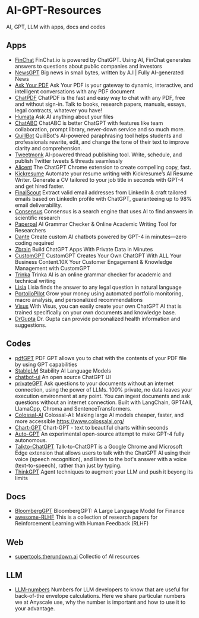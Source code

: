# AI-GPT-Resources
AI, GPT, LLM with apps, docs and codes


## Apps 
- [FinChat](https://finchat.io/) FinChat.io is powered by ChatGPT. Using AI, FinChat generates answers to questions about public companies and investors
- [NewsGPT](https://newsgpt.ai/) Big news in small bytes, written by A.I | Fully AI-generated News
- [Ask Your PDF](https://askyourpdf.com/) Ask Your PDF is your gateway to dynamic, interactive, and intelligent conversations with any PDF document
- [ChatPDF](https://www.chatpdf.com/) ChatPDF is the fast and easy way to chat with any PDF, free and without sign-in. Talk to books, research papers, manuals, essays, legal contracts, whatever you have!
- [Humata](https://www.humata.ai/) Ask AI anything about your files
- [ChatABC](https://chatabc.ai/) ChatABC is better ChatGPT with features like team collaboration, prompt library, never-down service and so much more.
- [QuillBot](https://quillbot.com/) QuillBot's AI-powered paraphrasing tool helps students and professionals rewrite, edit, and change the tone of their text to improve clarity and comprehension.
- [Tweetmonk](https://tweetmonk.com/) AI-powered thread publishing tool. Write, schedule, and publish Twitter tweets & threads seamlessly
- [Alicent](https://alicent.ai/) The ChatGPT Chrome extension to create compelling copy, fast.
- [Kickresume](https://www.kickresume.com/en/) Automate your resume writing with Kickresume’s AI Resume Writer. Generate a CV tailored to your job title in seconds with GPT-4 and get hired faster.
- [FinalScout](https://finalscout.com/) Extract valid email addresses from LinkedIn & craft tailored emails based on LinkedIn profile with ChatGPT, guaranteeing up to 98% email deliverability.
- [Consensus](https://consensus.app/search/) Consensus is a search engine that uses AI to find answers in scientific research
- [Paperpal](https://paperpal.com/) AI Grammar Checker & Online Academic Writing Tool for Researchers
- [Dante](https://dante-ai.com/) Create custom AI chatbots powered by GPT-4 in minutes—zero coding required
- [Zbrain](https://zbrain.ai/) Build ChatGPT Apps With Private Data in Minutes
- [CustomGPT](https://customgpt.ai/) CustomGPT Creates Your Own ChatGPT With ALL Your Business Content.10X Your Customer Engagement & Knowledge Management with CustomGPT
- [Trinka](https://www.trinka.ai/) Trinka AI is an online grammar checker for academic and technical writing
- [Lisia](https://en.lisia.it/) Lisia finds the answer to any legal question in natural language
- [PortolioPilot](https://portfoliopilot.com/) Grow your money using automated portfolio monitoring, macro analysis, and personalized recommendations
- [Visus](www.visus.ai) With Visus, you can easily create your own ChatGPT AI that is trained specifically on your own documents and knowledge base.
- [DrGupta](https://www.drgupta.ai/) Dr. Gupta can provide personalized health information and suggestions.

## Codes
- [pdfGPT](https://github.com/bhaskatripathi/pdfGPT) PDF GPT allows you to chat with the contents of your PDF file by using GPT capabilities
- [StableLM](https://github.com/Stability-AI/StableLM) Stability AI Language Models
- [chatbot-ui](https://github.com/mckaywrigley/chatbot-ui) An open source ChatGPT UI
- [privateGPT](https://github.com/imartinez/privateGPT) Ask questions to your documents without an internet connection, using the power of LLMs. 100% private, no data leaves your execution environment at any point. You can ingest documents and ask questions without an internet connection. Built with LangChain, GPT4All, LlamaCpp, Chroma and SentenceTransformers.
- [Colossal-AI](https://github.com/hpcaitech/ColossalAI) Colossal-AI: Making large AI models cheaper, faster, and more accessible https://www.colossalai.org/
- [Chart-GPT](https://github.com/whoiskatrin/chart-gpt) Chart-GPT - text to beautiful charts within seconds
- [Auto-GPT](https://github.com/Significant-Gravitas/Auto-GPT) An experimental open-source attempt to make GPT-4 fully autonomous.
- [Talkto-ChatGPT](https://github.com/C-Nedelcu/talk-to-chatgpt) Talk-to-ChatGPT is a Google Chrome and Microsoft Edge extension that allows users to talk with the ChatGPT AI using their voice (speech recognition), and listen to the bot's answer with a voice (text-to-speech), rather than just by typing.
- [ThinkGPT](https://github.com/jina-ai/thinkgpt) Agent techniques to augment your LLM and push it beyong its limits

## Docs
- [BloombergGPT](https://arxiv.org/abs/2303.17564) BloombergGPT: A Large Language Model for Finance
- [awesome-RLHF](https://github.com/opendilab/awesome-RLHF) This is a collection of research papers for Reinforcement Learning with Human Feedback (RLHF)

## Web
- [supertools.therundown.ai](https://supertools.therundown.ai/) Collectio of AI resources

## LLM
- [LLM-numbers](https://github.com/ray-project/llm-numbers) Numbers for LLM developers to know that are useful for back-of-the envelope calculations. Here we share particular numbers we at Anyscale use, why the number is important and how to use it to your advantage.
